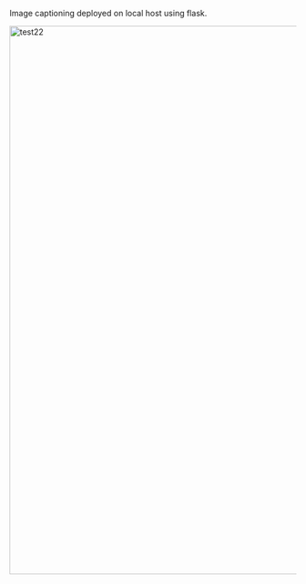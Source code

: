 Image captioning deployed on local host using flask.

<img width="963" alt="test22" src="https://user-images.githubusercontent.com/43816262/67143764-552f0980-f28c-11e9-8251-accb58392e9f.png">

